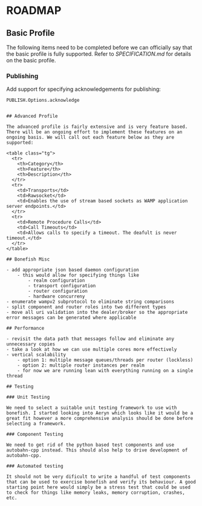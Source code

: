 ROADMAP
=======

<style type="text/css">
.tg  {border-collapse:collapse;border-spacing:0;}
.tg td{font-family:Arial, sans-serif;font-size:14px;padding:10px 5px;border-style:solid;border-width:1px;overflow:hidden;word-break:normal;}
.tg th{font-family:Arial, sans-serif;font-size:14px;font-weight:normal;padding:10px 5px;border-style:solid;border-width:1px;overflow:hidden;word-break:normal;}
.tg .tg-9vto{font-family:Verdana, Geneva, sans-serif !important;}
</style>

## Basic Profile

The following items need to be completed before we can officially say that the basic profile is fully supported. Refer to _SPECIFICATION.md_ for details on the basic profile.

### Publishing

Add support for specifying acknowledgements for publishing:

```
PUBLISH.Options.acknowledge


## Advanced Profile

The advanced profile is fairly extensive and is very feature based. There will be an ongoing effort to implement these features on an ongoing basis. We will call out each feature below as they are supported:

<table class="tg">
  <tr>
    <th>Category</th>
    <th>Feature</th>
    <th>Description</th>
  </tr>
  <tr>
    <td>Transports</td>
    <td>Rawsocket</td>
    <td>Enables the use of stream based sockets as WAMP application server endpoints.</td>
  </tr>
  <tr>
    <td>Remote Procedure Calls</td>
    <td>Call Timeouts</td>
    <td>Allows calls to specify a timeout. The deafult is never timeout.</td>
  </tr>
</table>

## Bonefish Misc

- add appropriate json based daemon configuration
    - this would allow for specifying things like
        - realm configuration
        - transport configuration
        - router configuration
        - hardware concurreny
- enumerate wampv2 subprotocol to eliminate string comparisons
- split component and router roles into two different types
- move all uri validation into the dealer/broker so the appropriate error messages can be generated where applicable

## Performance

- revisit the data path that messages follow and eliminate any unnecessary copies
- take a look at how we can use multiple cores more effectively
- vertical scalability
    - option 1: multiple message queues/threads per router (lockless)
    - option 2: multiple router instances per realm
    - for now we are running lean with everything running on a single thread

## Testing

### Unit Testing

We need to select a suitable unit testing framework to use with bonefish. I started looking into Aeryn which looks like it would be a great fit however a more comprehensive analysis should be done before selecting a framework.

### Component Testing

We need to get rid of the python based test components and use autobahn-cpp instead. This should also help to drive development of autobahn-cpp.

### Automated testing

It should not be very dificult to write a handful of test components that can be used to exercise bonefish and verify its behaviour. A good starting point here would simply be a stress test that could be used to check for things like memory leaks, memory corruption, crashes, etc.

